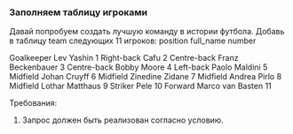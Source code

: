 
### Заполняем таблицу игроками

Давай попробуем создать лучшую команду в истории футбола. Добавь в таблицу team следующих 11 игроков:
position       full_name 			 number

Goalkeeper     Lev Yashin 		 	 1
Right-back     Cafu 				 2
Centre-back    Franz Beckenbauer     3
Centre-back    Bobby Moore 		 	 4
Left-back      Paolo Maldini 		 5
Midfield       Johan Cruyff 		 6
Midfield       Zinedine Zidane 	 	 7
Midfield       Andrea Pirlo 		 8
Midfield       Lothar Matthaus 		 9
Striker        Pele 				 10
Forward        Marco van Basten      11


Требования:
1.	Запрос должен быть реализован согласно условию.


